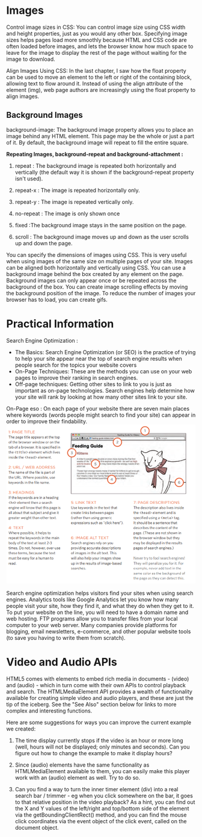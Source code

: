 # Images
Control image sizes in CSS: You can control image size using CSS width and height properties, just as you would any other box. Specifying image sizes helps pages load more smoothly because HTML and CSS code are often loaded before images, and lets the browser know how much space to leave for the image to display the rest of the page without waiting for the image to download.

Align Images Using CSS: In the last chapter, I saw how the float property can be used to move an element to the left or right of the containing block, allowing text to flow around it. Instead of using the align attribute of the element (img), web page authors are increasingly using the float property to align images.

## Background Images
background-image: The background image property allows you to place an image behind any HTML element. This page may be the whole or just a part of it. By default, the background image will repeat to fill the entire square.

**Repeating Images, background-repeat and background-attachment :** 
1. repeat : The background image is repeated both horizontally and vertically (the default way it is shown if the background-repeat property isn't used).

2. repeat-x : The image is repeated horizontally only.

3. repeat-y : The image is repeated vertically only.

4. no-repeat : The image is only shown once

5. fixed :The background image stays in the same position on the page.

6. scroll : The background image moves up and down as the user scrolls up and down the page.

You can specify the dimensions of images using CSS. This is very useful when using images of the same size on multiple pages of your site. Images can be aligned both horizontally and vertically using CSS. You can use a background image behind the box created by any element on the page. Background images can only appear once or be repeated across the background of the box. You can create image scrolling effects by moving the background position of the image. To reduce the number of images your browser has to load, you can create gifs.

# Practical Information
Search Engine Optimization :

* The Basics: Search Engine Optimization (or SEO) is the practice of trying to help your site appear near the top of search engine results when people search for the topics your website covers 
* On-Page Techniques: These are the methods you can use on your web pages to improve their ranking in search engines.
* Off-page techniques: Getting other sites to link to you is just as important as on-page technologies. Search engines help determine how your site will rank by looking at how many other sites link to your site. 

On-Page eso : On each page of your website there are seven main places where keywords (words people might search to find your site) can appear in order to improve their findability.
![ON-page](photo/class11.0.PNG)

Search engine optimization helps visitors find your sites when using search engines. Analytics tools like Google Analytics let you know how many people visit your site, how they find it, and what they do when they get to it. To put your website on the line, you will need to have a domain name and web hosting. FTP programs allow you to transfer files from your local computer to your web server. Many companies provide platforms for blogging, email newsletters, e-commerce, and other popular website tools (to save you having to write them from scratch).

# Video and Audio APIs
HTML5 comes with elements to embed rich media in documents - (video) and (audio) - which in turn come with their own APIs to control playback and search.
The HTMLMediaElement API provides a wealth of functionality available for creating simple video and audio players, and these are just the tip of the iceberg. See the "See Also" section below for links to more complex and interesting functions.

Here are some suggestions for ways you can improve the current example we created:

1. The time display currently stops if the video is an hour or more long (well, hours will not be displayed; only minutes and seconds). Can you figure out how to change the example to make it display hours?

2. Since (audio) elements have the same functionality as HTMLMediaElement available to them, you can easily make this player work with an (audio) element as well. Try to do so.

3. Can you find a way to turn the inner timer element (div) into a real search bar / trimmer - eg when you click somewhere on the bar, it goes to that relative position in the video playback? As a hint, you can find out the X and Y values ​​of the left/right and top/bottom side of the element via the getBoundingClientRect() method, and you can find the mouse click coordinates via the event object of the click event, called on the document object.



